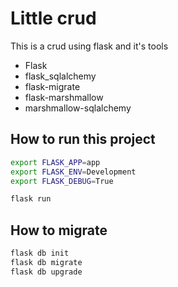 # Little crud
This is a crud using flask and it's tools
- Flask
- flask_sqlalchemy
- flask-migrate
- flask-marshmallow
- marshmallow-sqlalchemy


## How to run this project 

```sh
export FLASK_APP=app
export FLASK_ENV=Development
export FLASK_DEBUG=True 

flask run
```

## How to migrate
```sh
flask db init
flask db migrate
flask db upgrade
```